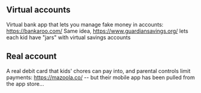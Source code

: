 ## Virtual accounts
Virtual bank app that lets you manage fake money in accounts: https://bankaroo.com/
Same idea, https://www.guardiansavings.org/ lets each kid have "jars" with virtual savings accounts

## Real account
A real debit card that kids' chores can pay into, and parental controls limit payments: https://mazoola.co/ -- but their mobile app has been pulled from the app store...